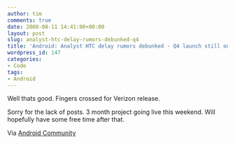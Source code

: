 ```yaml
---
author: tim
comments: true
date: 2008-08-11 14:41:00+00:00
layout: post
slug: analyst-htc-delay-rumors-debunked-q4
title: 'Android: Analyst HTC delay rumors debunked - Q4 launch still on track'
wordpress_id: 147
categories:
- Code
tags:
- Android
---
```


Well thats good.  Fingers crossed for Verizon release.    
  
Sorry for the lack of posts.  3 month project going live this weekend.  Will hopefully have some free time after that.  
  


Via [Android Community](http://androidcommunity.com/analyst-htc-delay-rumors-debunked-q4-launch-still-on-track-20080808/)
